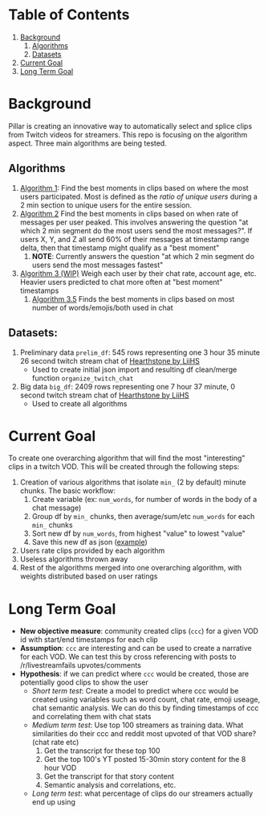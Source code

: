 # Table of Contents
1. [Background](#background)
   1. [Algorithms](#algorithms)
   2. [Datasets](#datasets)
3. [Current Goal](#current-goal)
4. [Long Term Goal](#long-term-goal)

# Background
Pillar is creating an innovative way to automatically select and splice clips from Twitch videos for streamers. This repo is focusing on the algorithm aspect. Three main algorithms are being tested.

## Algorithms

1. [Algorithm 1](https://github.com/pomkos/twitch_chat_analysis/blob/reorganize_repo/algorithm_1.ipynb): Find the best moments in clips based on where the most users participated. Most is defined as the *ratio of unique users* during a 2 min section to unique users for the entire session.
1. [Algorithm 2](https://github.com/pomkos/twitch_chat_analysis/blob/reorganize_repo/algorithm_2.ipynb) Find the best moments in clips based on when rate of messages per user peaked. This involves answering the question "at which 2 min segment do the most users send the most messages?". If users X, Y, and Z all send 60% of their messages at timestamp range delta, then that timestamp might qualify as a "best moment"
   1. __NOTE__: Currently answers the question "at which 2 min segment do users send the most messages fastest"
1. [Algorithm 3 (WIP)](https://github.com/pomkos/twitch_chat_analysis/blob/reorganize_repo/algorithm_3.ipynb) Weigh each user by their chat rate, account age, etc. Heavier users predicted to chat more often at "best moment" timestamps 
   1. [Algorithm 3.5](https://github.com/pomkos/twitch_chat_analysis/blob/reorganize_repo/algorithm_3.5.ipynb) Finds the best moments in clips based on most number of words/emojis/both used in chat

## Datasets:
1. Preliminary data `prelim_df`: 545 rows representing one 3 hour 35 minute 26 second twitch stream chat of [Hearthstone by LiiHS](https://www.twitch.tv/videos/963184458)
    * Used to create initial json import and resulting df clean/merge function `organize_twitch_chat`
2. Big data `big_df`: 2409 rows representing one 7 hour 37 minute, 0 second twitch stream chat of [Hearthstone by LiiHS](https://www.twitch.tv/videos/955629991)
    * Used to create all algorithms

# Current Goal

To create one overarching algorithm that will find the most "interesting" clips in a twitch VOD. This will be created through the following steps:
1. Creation of various algorithms that isolate `min_` (2 by default) minute chunks. The basic workflow:
   1. Create variable (ex: `num_words`, for number of words in the body of a chat message)
   1. Group df by `min_` chunks, then average/sum/etc `num_words` for each `min_` chunks
   1. Sort new df by `num_words`, from highest "value" to lowest "value"
   1. Save this new df as json ([example](https://github.com/pomkos/twitch_chat_analysis/blob/main/exports/algo1_results.json))
1. Users rate clips provided by each algorithm
2. Useless algorithms thrown away
3. Rest of the algorithms merged into one overarching algorithm, with weights distributed based on user ratings

# Long Term Goal

* __New objective measure__: community created clips (`ccc`) for a given VOD id with start/end timestamps for each clip
* __Assumption__: `ccc` are interesting and can be used to create a narrative for each VOD. We can test this by cross referencing with posts to /r/livestreamfails upvotes/comments
* __Hypothesis__: if we can predict where `ccc` would be created, those are potentially good clips to show the user
   * *Short term test*: Create a model to predict where ccc would be created using variables such as word count, chat rate, emoji useage, chat semantic analysis. We can do this by finding timestamps of ccc and correlating them with chat stats
   * *Medium term test*: Use top 100 streamers as training data. What similarities do their ccc and reddit most upvoted of that VOD share? (chat rate etc)
      1. Get the transcript for these top 100
      2. Get the top 100's YT posted 15-30min story content for the 8 hour VOD
      3. Get the transcript for that story content
      4. Semantic analysis and correlations, etc.
   * *Long term test*: what percentage of clips do our streamers actually end up using
